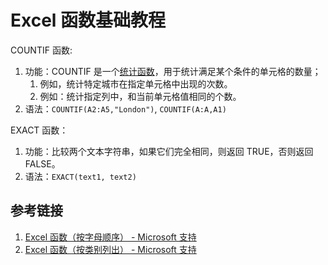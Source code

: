# Excel 函数基础教程


COUNTIF 函数:
1. 功能：COUNTIF 是一个[统计函数](https://support.microsoft.com/zh-cn/office/%E7%BB%9F%E8%AE%A1%E5%87%BD%E6%95%B0-%E5%8F%82%E8%80%83-624dac86-a375-4435-bc25-76d659719ffd)，用于统计满足某个条件的单元格的数量；
	1. 例如，统计特定城市在指定单元格中出现的次数。
	2. 例如：统计指定列中，和当前单元格值相同的个数。
2. 语法：`COUNTIF(A2:A5,"London")`, `COUNTIF(A:A,A1)`

EXACT 函数：
1. 功能：比较两个文本字符串，如果它们完全相同，则返回 TRUE，否则返回 FALSE。
2. 语法：`EXACT(text1, text2)`

## 参考链接

1. [Excel 函数（按字母顺序） - Microsoft 支持](https://support.microsoft.com/zh-cn/office/excel-%E5%87%BD%E6%95%B0-%E6%8C%89%E5%AD%97%E6%AF%8D%E9%A1%BA%E5%BA%8F-b3944572-255d-4efb-bb96-c6d90033e188)
2. [Excel 函数（按类别列出） - Microsoft 支持](https://support.microsoft.com/zh-cn/office/excel-%E5%87%BD%E6%95%B0-%E6%8C%89%E7%B1%BB%E5%88%AB%E5%88%97%E5%87%BA-5f91f4e9-7b42-46d2-9bd1-63f26a86c0eb)
